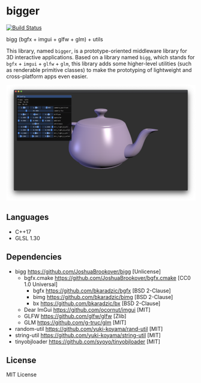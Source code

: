 # bigger

[![Build Status](https://travis-ci.com/yuki-koyama/bigger.svg?branch=master)](https://travis-ci.com/yuki-koyama/bigger)

bigg (bgfx + imgui + glfw + glm) + utils

This library, named `bigger`, is a prototype-oriented middleware library for 3D interactive applications. Based on a library named `bigg`, which stands for `bgfx` + `imgui` + `glfw` + `glm`, this library adds some higher-level utilities (such as renderable primitive classes) to make the prototyping of lightweight and cross-platform apps even easier.

![](./docs/screen_shot.png)

## Languages

- C++17
- GLSL 1.30

## Dependencies

- bigg <https://github.com/JoshuaBrookover/bigg> [Unlicense]
  - bgfx.cmake <https://github.com/JoshuaBrookover/bgfx.cmake> [CC0 1.0 Universal]
    - bgfx <https://github.com/bkaradzic/bgfx> [BSD 2-Clause]
    - bimg <https://github.com/bkaradzic/bimg> [BSD 2-Clause]
    - bx <https://github.com/bkaradzic/bx> [BSD 2-Clause]
  - Dear ImGui <https://github.com/ocornut/imgui> [MIT]
  - GLFW <https://github.com/glfw/glfw> [Zlib]
  - GLM <https://github.com/g-truc/glm> [MIT]
- random-util <https://github.com/yuki-koyama/rand-util> [MIT]
- string-util <https://github.com/yuki-koyama/string-util> [MIT]
- tinyobjloader <https://github.com/syoyo/tinyobjloader> [MIT]

## License

MIT License
